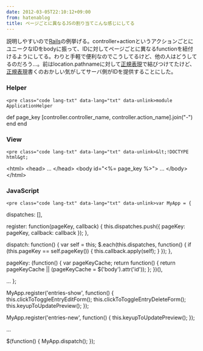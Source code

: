 ```yaml
---
date: 2012-03-05T22:10:12+09:00
from: hatenablog
title: ページごとに異なるJSの割り当てこんな感じにしてる
---
```


<p>説明しやすいので<a class="keyword" href="http://d.hatena.ne.jp/keyword/Rails">Rails</a>の例挙げる。controller+actionというアクションごとにユニークなIDをbodyに振って、IDに対してページごとに異なるfunctionを紐付けるようにしてる。わりと手軽で便利なのでこうしてるけど、他の人はどうしてるのだろう…。前はlocation.pathnameに対して<a class="keyword" href="http://d.hatena.ne.jp/keyword/%C0%B5%B5%AC%C9%BD%B8%BD">正規表現</a>で結びつけてたけど、<a class="keyword" href="http://d.hatena.ne.jp/keyword/%C0%B5%B5%AC%C9%BD%B8%BD">正規表現</a>書くのおかしい気がしてサーバ側がIDを提供することにした。</p>

<div class="section">
    <h3>Helper</h3>

    <pre class="code lang-txt" data-lang="txt" data-unlink>module ApplicationHelper
  def page_key
    [controller.controller_name, controller.action_name].join(&#34;-&#34;)
  end
end</pre>

</div>
<div class="section">
    <h3>View</h3>

    <pre class="code lang-txt" data-lang="txt" data-unlink>&lt;!DOCTYPE html&gt;
&lt;html&gt;
  &lt;head&gt;
    ...
  &lt;/head&gt;
  &lt;body id=&#34;&lt;%= page_key %&gt;&#34;&gt;
    ...
  &lt;/body&gt;
&lt;/html&gt;</pre>

</div>
<div class="section">
    <h3>JavaScript</h3>

    <pre class="code lang-txt" data-lang="txt" data-unlink>var MyApp = {
  dispatches: [],

  register: function(pageKey, callback) {
    this.dispatches.push({
      pageKey: pageKey,
      callback: callback
    });
  },

  dispatch: function() {
    var self = this;
    $.each(this.dispatches, function() {
      if (this.pageKey == self.pageKey()) {
        this.callback.apply(self);
      }
    });
  },

  pageKey: (function() {
    var pageKeyCache;
    return function() {
      return pageKeyCache || (pageKeyCache = $(&#39;body&#39;).attr(&#39;id&#39;));
    };
  })(),

  ...
};

MyApp.register(&#39;entries-show&#39;, function() {
  this.clickToToggleEntryEditForm();
  this.clickToToggleEntryDeleteForm();
  this.keyupToUpdatePreview();
});

MyApp.register(&#39;entries-new&#39;, function() {
  this.keyupToUpdatePreview();
});

...

$(function() {
  MyApp.dispatch();
});</pre>

</div>
